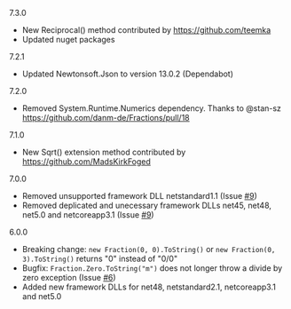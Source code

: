 ﻿7.3.0

- New Reciprocal() method contributed by https://github.com/teemka
- Updated nuget packages

7.2.1

- Updated Newtonsoft.Json to version 13.0.2 (Dependabot)

7.2.0

- Removed System.Runtime.Numerics dependency. Thanks to @stan-sz https://github.com/danm-de/Fractions/pull/18

7.1.0

- New Sqrt() extension method contributed by https://github.com/MadsKirkFoged

7.0.0

- Removed unsupported framework DLL netstandard1.1 (Issue [#9](https://github.com/danm-de/Fractions/issues/9))
- Removed deplicated and unecessary framework DLLs net45, net48, net5.0 and netcoreapp3.1 (Issue [#9](https://github.com/danm-de/Fractions/issues/9))

6.0.0

- Breaking change: `new Fraction(0, 0).ToString()` or `new Fraction(0, 3).ToString()` returns "0" instead of "0/0"
- Bugfix: `Fraction.Zero.ToString("m")` does not longer throw a divide by zero exception (Issue [#6](https://github.com/danm-de/Fractions/issues/6))
- Added new framework DLLs for net48, netstandard2.1, netcoreapp3.1 and net5.0